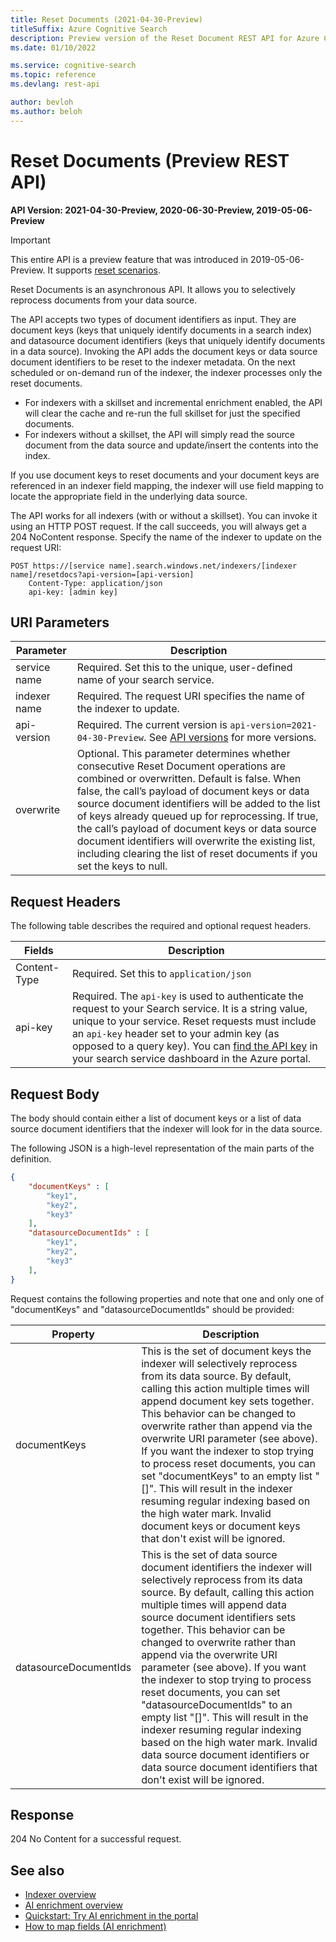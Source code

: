 ```yaml
---
title: Reset Documents (2021-04-30-Preview)
titleSuffix: Azure Cognitive Search
description: Preview version of the Reset Document REST API for Azure Cognitive Search.
ms.date: 01/10/2022

ms.service: cognitive-search
ms.topic: reference
ms.devlang: rest-api

author: bevloh
ms.author: beloh
---
```


# Reset Documents (Preview REST API)

**API Version: 2021-04-30-Preview, 2020-06-30-Preview, 2019-05-06-Preview**

> [!Important]
> This entire API is a preview feature that was introduced in 2019-05-06-Preview. It supports [reset scenarios](/azure/search/search-howto-run-reset-indexers).

Reset Documents is an asynchronous API. It allows you to selectively reprocess documents from your data source. 

The API accepts two types of document identifiers as input. They are document keys (keys that uniquely identify documents in a search index) and datasource document identifiers (keys that uniquely identify documents in a data source). Invoking the API adds the document keys or data source document identifiers to be reset to the indexer metadata. On the next scheduled or on-demand run of the indexer, the indexer processes only the reset documents. 

* For indexers with a skillset and incremental enrichment enabled, the API will clear the cache and re-run the full skillset for just the specified documents.
* For indexers without a skillset, the API will simply read the source document from the data source and update/insert the contents into the index.

If you use document keys to reset documents and your document keys are referenced in an indexer field mapping, the indexer will use field mapping to locate the appropriate field in the underlying data source.

The API works for all indexers (with or without a skillset). You can invoke it using an HTTP POST request. If the call succeeds, you will always get a 204 NoContent response. Specify the name of the indexer to update on the request URI: 

```http
POST https://[service name].search.windows.net/indexers/[indexer name]/resetdocs?api-version=[api-version]
    Content-Type: application/json
    api-key: [admin key]  
``` 

## URI Parameters

| Parameter	  | Description  | 
|-------------|--------------|
| service name | Required. Set this to the unique, user-defined name of your search service. |
| indexer name  | Required. The request URI specifies the name of the indexer to update. |
| api-version | Required. The current version is `api-version=2021-04-30-Preview`. See [API versions](../search-service-api-versions.md) for more versions.|
| overwrite | Optional. This parameter determines whether consecutive Reset Document operations are combined or overwritten. Default is false. When false, the call’s payload of document keys or data source document identifiers will be added to the list of keys already queued up for reprocessing. If true, the call’s payload of document keys or data source document identifiers will overwrite the existing list, including clearing the list of reset documents if you set the keys to null.|

## Request Headers

The following table describes the required and optional request headers.  

|Fields              |Description      |  
|--------------------|-----------------|  
|Content-Type|Required. Set this to `application/json`|  
|api-key|Required. The `api-key` is used to authenticate the request to your Search service. It is a string value, unique to your service. Reset requests must include an `api-key` header set to your admin key (as opposed to a query key). You can [find the API key](/azure/search/search-security-api-keys#find-existing-keys) in your search service dashboard in the Azure portal.| 

## Request Body

The body should contain either a list of document keys or a list of data source document identifiers that the indexer will look for in the data source. 

The following JSON is a high-level representation of the main parts of the definition. 

```json
{
    "documentKeys" : [
        "key1",
        "key2",
        "key3"
    ],
    "datasourceDocumentIds" : [
        "key1",
        "key2",
        "key3"
    ],
}
```
 Request contains the following properties and note that one and only one of "documentKeys" and "datasourceDocumentIds" should be provided:
 
|Property|Description|  
|--------------|-----------------|
|documentKeys|This is the set of document keys the indexer will selectively reprocess from its data source. By default, calling this action multiple times will append document key sets together. This behavior can be changed to overwrite rather than append via the overwrite URI parameter (see above). If you want the indexer to stop trying to process reset documents, you can set "documentKeys" to an empty list "[]". This will result in the indexer resuming regular indexing based on the high water mark. Invalid document keys or document keys that don't exist will be ignored.|
|datasourceDocumentIds|This is the set of data source document identifiers the indexer will selectively reprocess from its data source. By default, calling this action multiple times will append data source document identifiers sets together. This behavior can be changed to overwrite rather than append via the overwrite URI parameter (see above). If you want the indexer to stop trying to process reset documents, you can set "datasourceDocumentIds" to an empty list "[]". This will result in the indexer resuming regular indexing based on the high water mark. Invalid data source document identifiers or data source document identifiers that don't exist will be ignored.|

## Response  
204 No Content for a successful request.

## See also

+ [Indexer overview](/azure/search/search-indexer-overview)
+ [AI enrichment overview](/azure/search/cognitive-search-concept-intro)
+ [Quickstart: Try AI enrichment in the portal](/azure/search/cognitive-search-quickstart-blob)
+ [How to map fields (AI enrichment)](/azure/search/cognitive-search-output-field-mapping)
